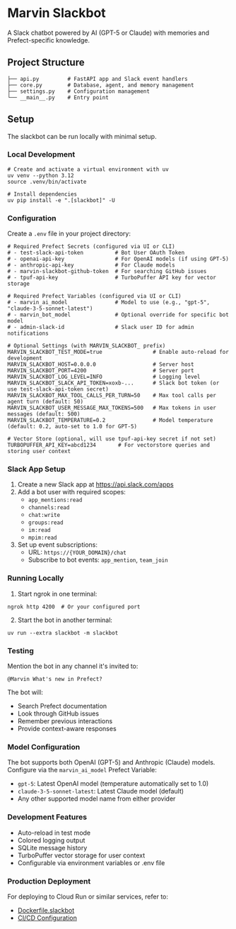# Marvin Slackbot

A Slack chatbot powered by AI (GPT-5 or Claude) with memories and Prefect-specific knowledge.

## Project Structure

```
├── api.py         # FastAPI app and Slack event handlers
├── core.py        # Database, agent, and memory management
├── settings.py    # Configuration management
└── __main__.py    # Entry point
```

## Setup

The slackbot can be run locally with minimal setup.

### Local Development

```console
# Create and activate a virtual environment with uv
uv venv --python 3.12
source .venv/bin/activate

# Install dependencies
uv pip install -e ".[slackbot]" -U
```

### Configuration

Create a `.env` file in your project directory:

```env
# Required Prefect Secrets (configured via UI or CLI)
# - test-slack-api-token          # Bot User OAuth Token  
# - openai-api-key                # For OpenAI models (if using GPT-5)
# - anthropic-api-key             # For Claude models
# - marvin-slackbot-github-token  # For searching GitHub issues
# - tpuf-api-key                  # TurboPuffer API key for vector storage

# Required Prefect Variables (configured via UI or CLI)
# - marvin_ai_model               # Model to use (e.g., "gpt-5", "claude-3-5-sonnet-latest")
# - marvin_bot_model              # Optional override for specific bot model
# - admin-slack-id                # Slack user ID for admin notifications

# Optional Settings (with MARVIN_SLACKBOT_ prefix)
MARVIN_SLACKBOT_TEST_MODE=true                # Enable auto-reload for development
MARVIN_SLACKBOT_HOST=0.0.0.0                  # Server host
MARVIN_SLACKBOT_PORT=4200                     # Server port
MARVIN_SLACKBOT_LOG_LEVEL=INFO                # Logging level
MARVIN_SLACKBOT_SLACK_API_TOKEN=xoxb-...      # Slack bot token (or use test-slack-api-token secret)
MARVIN_SLACKBOT_MAX_TOOL_CALLS_PER_TURN=50    # Max tool calls per agent turn (default: 50)
MARVIN_SLACKBOT_USER_MESSAGE_MAX_TOKENS=500   # Max tokens in user messages (default: 500)
MARVIN_SLACKBOT_TEMPERATURE=0.2               # Model temperature (default: 0.2, auto-set to 1.0 for GPT-5)

# Vector Store (optional, will use tpuf-api-key secret if not set)
TURBOPUFFER_API_KEY=abcd1234       # For vectorstore queries and storing user context
```

### Slack App Setup

1. Create a new Slack app at https://api.slack.com/apps
2. Add a bot user with required scopes:
   - `app_mentions:read`
   - `channels:read`
   - `chat:write`
   - `groups:read`
   - `im:read`
   - `mpim:read`
3. Set up event subscriptions:
   - URL: `https://{YOUR_DOMAIN}/chat`
   - Subscribe to bot events: `app_mention`, `team_join`

### Running Locally

1. Start ngrok in one terminal:
```console
ngrok http 4200  # Or your configured port
```

2. Start the bot in another terminal:
```console
uv run --extra slackbot -m slackbot
```

### Testing

Mention the bot in any channel it's invited to:
```
@Marvin What's new in Prefect?
```

The bot will:
- Search Prefect documentation
- Look through GitHub issues
- Remember previous interactions
- Provide context-aware responses

### Model Configuration

The bot supports both OpenAI (GPT-5) and Anthropic (Claude) models. Configure via the `marvin_ai_model` Prefect Variable:
- `gpt-5`: Latest OpenAI model (temperature automatically set to 1.0)
- `claude-3-5-sonnet-latest`: Latest Claude model (default)
- Any other supported model name from either provider

### Development Features

- Auto-reload in test mode
- Colored logging output
- SQLite message history
- TurboPuffer vector storage for user context
- Configurable via environment variables or .env file

### Production Deployment

For deploying to Cloud Run or similar services, refer to:
- [Dockerfile.slackbot](/examples/slackbot/Dockerfile.slackbot)
- [CI/CD Configuration](/.github/workflows/image-build-and-push-community.yaml)